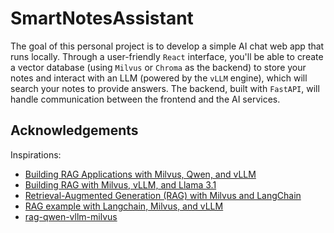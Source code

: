 # SmartNotesAssistant

The goal of this personal project is to develop a simple AI chat web app that
runs locally. Through a user-friendly `React` interface, you'll be able to
create a vector database (using `Milvus` or `Chroma` as the backend) to store
your notes and interact with an LLM (powered by the `vLLM` engine), which will
search your notes to provide answers. The backend, built with `FastAPI`, will
handle communication between the frontend and the AI services.

## Acknowledgements

Inspirations:

- [Building RAG Applications with Milvus, Qwen, and
  vLLM](https://zilliz.com/blog/build-rag-app-with-milvus-qwen-and-vllm)
- [Building RAG with Milvus, vLLM, and Llama
  3.1](https://milvus.io/docs/milvus_rag_with_vllm.md)
- [Retrieval-Augmented Generation (RAG) with Milvus and
  LangChain](https://milvus.io/docs/integrate_with_langchain.md)
- [RAG example with Langchain, Milvus, and
  vLLM](https://github.com/rh-aiservices-bu/llm-on-openshift/blob/main/examples/notebooks/langchain/RAG_with_sources_Langchain-vLLM-Milvus.ipynb)
- [rag-qwen-vllm-milvus](https://github.com/benitomartin/rag-qwen-vllm-milvus)

